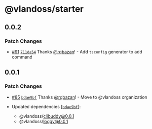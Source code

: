 # @vlandoss/starter

## 0.0.2

### Patch Changes

- [#91](https://github.com/variableland/dx/pull/91) [`711da54`](https://github.com/variableland/dx/commit/711da549bf79f6117e9f26752da01271726e7100) Thanks [@rqbazan](https://github.com/rqbazan)! - Add `tsconfig` generator to add command

## 0.0.1

### Patch Changes

- [#85](https://github.com/variableland/dx/pull/85) [`bdae9bf`](https://github.com/variableland/dx/commit/bdae9bf09a9a967ced98dd42b373c725c2c4f2b3) Thanks [@rqbazan](https://github.com/rqbazan)! - Move to @vlandoss organization

- Updated dependencies [[`bdae9bf`](https://github.com/variableland/dx/commit/bdae9bf09a9a967ced98dd42b373c725c2c4f2b3)]:
  - @vlandoss/clibuddy@0.0.1
  - @vlandoss/loggy@0.0.1
